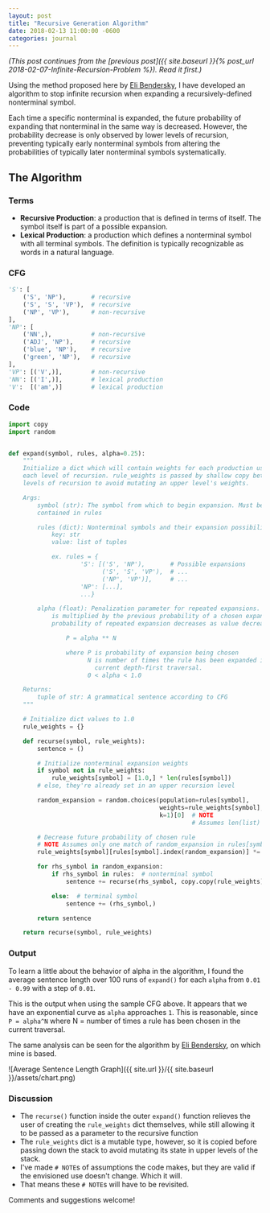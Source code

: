 ```yaml
---
layout: post
title: "Recursive Generation Algorithm"
date: 2018-02-13 11:00:00 -0600
categories: journal
---
```

*(This post continues from the [previous post]({{ site.baseurl }}{% post_url 2018-02-07-Infinite-Recursion-Problem %}). Read it first.)*

Using the method proposed here by [Eli Bendersky](https://eli.thegreenplace.net/2010/01/28/generating-random-sentences-from-a-context-free-grammar), I have developed an algorithm to stop infinite recursion when expanding a recursively-defined nonterminal symbol.

Each time a specific nonterminal is expanded, the future probability of expanding that nonterminal in the same way is decreased. However, the probability decrease is only observed by lower levels of recursion, preventing typically early nonterminal symbols from altering the probabilities of typically later nonterminal symbols systematically.

## The Algorithm

### Terms
- **Recursive Production**: a production that is defined in terms of itself. The symbol itself is part of a possible expansion.
- **Lexical Production**: a production which defines a nonterminal symbol with all terminal symbols. The definition is typically recognizable as words in a natural language.


### CFG
```python
'S': [
    ('S', 'NP'),       # recursive
    ('S', 'S', 'VP'),  # recursive
    ('NP', 'VP'),      # non-recursive
],
'NP': [
    ('NN',),           # non-recursive
    ('ADJ', 'NP'),     # recursive
    ('blue', 'NP'),    # recursive
    ('green', 'NP'),   # recursive
],
'VP': [('V',)],        # non-recursive
'NN': [('I',)],        # lexical production
'V':  [('am',)]        # lexical production
```

### Code
```python
import copy
import random


def expand(symbol, rules, alpha=0.25):
    """
    Initialize a dict which will contain weights for each production used at
    each level of recursion. rule_weights is passed by shallow copy between
    levels of recursion to avoid mutating an upper level's weights.

    Args:
        symbol (str): The symbol from which to begin expansion. Must be
        contained in rules

        rules (dict): Nonterminal symbols and their expansion possibilities
            key: str
            value: list of tuples

            ex. rules = {
                    'S': [('S', 'NP'),       # Possible expansions
                          ('S', 'S', 'VP'),  # ...
                          ('NP', 'VP')],     # ...
                    'NP': [...],
                    ...}

        alpha (float): Penalization parameter for repeated expansions. Alpha
            is multiplied by the previous probability of a chosen expansion, so
            probability of repeated expansion decreases as value decreases.

                P = alpha ** N

                where P is probability of expansion being chosen
                      N is number of times the rule has been expanded in the
                        current depth-first traversal.
                      0 < alpha < 1.0

    Returns:
        tuple of str: A grammatical sentence according to CFG
    """

    # Initialize dict values to 1.0
    rule_weights = {}

    def recurse(symbol, rule_weights):
        sentence = ()

        # Initialize nonterminal expansion weights
        if symbol not in rule_weights:
            rule_weights[symbol] = [1.0,] * len(rules[symbol])
        # else, they're already set in an upper recursion level

        random_expansion = random.choices(population=rules[symbol],
                                          weights=rule_weights[symbol],
                                          k=1)[0]  # NOTE
                                                   # Assumes len(list) == 1

        # Decrease future probability of chosen rule
        # NOTE Assumes only one match of random_expansion in rules[symbol]
        rule_weights[symbol][rules[symbol].index(random_expansion)] *= alpha  

        for rhs_symbol in random_expansion:
            if rhs_symbol in rules:  # nonterminal symbol
                sentence += recurse(rhs_symbol, copy.copy(rule_weights))

            else:  # terminal symbol
                sentence += (rhs_symbol,)

        return sentence

    return recurse(symbol, rule_weights)
```

### Output
To learn a little about the behavior of alpha in the algorithm, I found the average sentence length over 100 runs of `expand()` for each `alpha` from `0.01 - 0.99` with a step of `0.01`.

This is the output when using the sample CFG above. It appears that we have an exponential curve as `alpha` approaches `1`. This is reasonable, since `P = alpha^N` where N = number of times a rule has been chosen in the current traversal.

The same analysis can be seen for the algorithm by [Eli Bendersky](https://eli.thegreenplace.net/2010/01/28/generating-random-sentences-from-a-context-free-grammar), on which mine is based.

![Average Sentence Length Graph]({{ site.url }}/{{ site.baseurl }}/assets/chart.png)

### Discussion
- The `recurse()` function inside the outer `expand()` function relieves the user of creating the `rule_weights` dict themselves, while still allowing it to be passed as a parameter to the recursive function
- The `rule_weights` dict is a mutable type, however, so it is copied before passing down the stack to avoid mutating its state in upper levels of the stack.
- I've made `# NOTE`s of assumptions the code makes, but they are valid if the envisioned use doesn't change. Which it will.
- That means these `# NOTE`s will have to be revisited.

Comments and suggestions welcome!

